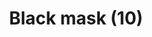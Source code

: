 ---
layout: item
title: Black mask (10)
item-id: 8901
datatable: true
id: 8901
name: "Black mask (10)"
members: true
lowalch: 1200
highalch: 1800
examine: "A magic cave horror mask."
monsters:
  - id: 1047
    name: "Cave horror"
    members: true
    combat_level: 80
    wiki_url: "https://oldschool.runescape.wiki/w/Cave_horror"
    drops:
      - quantity: "1"
        rarity: 0.001953125
    image: "https://oldschool.runescape.wiki/images/thumb/5/5b/Cave_horror_%281%29.png/240px-Cave_horror_%281%29.png?a57e4"
  - id: 7401
    name: "Cave abomination"
    members: true
    combat_level: 206
    wiki_url: "https://oldschool.runescape.wiki/w/Cave_abomination"
    drops:
      - quantity: "1"
        rarity: 0.001953125
    image: "https://oldschool.runescape.wiki/images/thumb/d/de/Cave_abomination.png/200px-Cave_abomination.png?85a14"
---